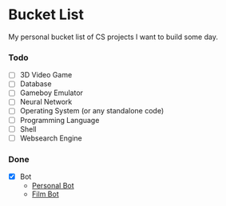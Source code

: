 # Bucket List 
My personal bucket list of CS projects I want to build some day.


### Todo
- [ ] 3D Video Game
- [ ] Database
- [ ] Gameboy Emulator
- [ ] Neural Network
- [ ] Operating System (or any standalone code)
- [ ] Programming Language
- [ ] Shell
- [ ] Websearch Engine

### Done
- [x] Bot
  * [Personal Bot](https://github.com/flofriday/brobot)
  * [Film Bot](https://github.com/flofriday/filmresourcebot)
